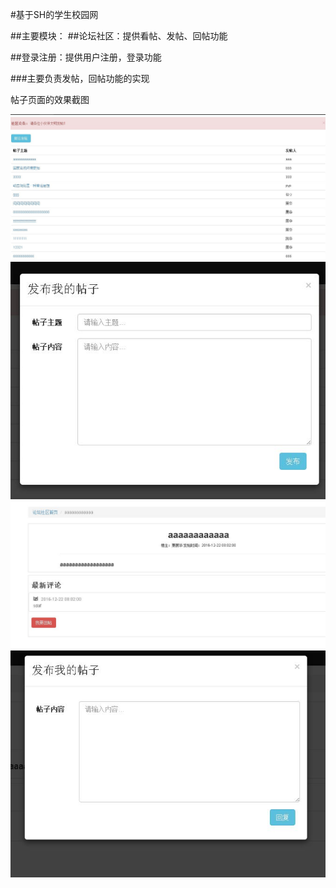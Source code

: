 #基于SH的学生校园网

##主要模块：
##论坛社区：提供看帖、发帖、回帖功能

##登录注册：提供用户注册，登录功能

###主要负责发帖，回帖功能的实现

帖子页面的效果截图

![](https://github.com/LiuZhongLin/StudentTest/blob/master/StudentTest/WebContent/images/post.JPG)
![](https://github.com/LiuZhongLin/StudentTest/blob/master/StudentTest/WebContent/images/post_submit.JPG)
![](https://github.com/LiuZhongLin/StudentTest/blob/master/StudentTest/WebContent/images/post_m.JPG)
![](https://github.com/LiuZhongLin/StudentTest/blob/master/StudentTest/WebContent/images/reply.JPG)
